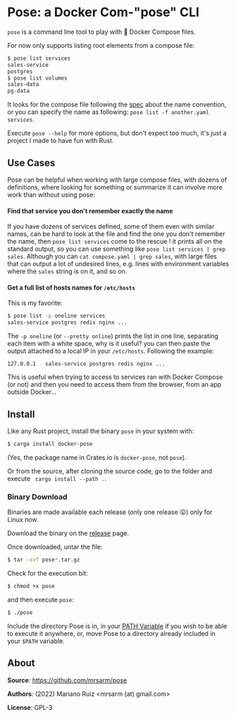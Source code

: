 Pose: a Docker Com-"pose" CLI
=============================

`pose` is a command line tool to play with :whale: Docker Compose files.

For now only supports listing root elements from a compose file:

```bash
$ pose list services
sales-service
postgres
$ pose list volumes
sales-data
pg-data
```

It looks for the compose file following the [spec](https://docs.docker.com/compose/compose-file/#compose-file)
about the name convention, or you can specify the name as following: `pose list -f another.yaml services`.

Execute `pose --help` for more options, but don't expect too much,
it's just a project I made to have fun with Rust.

## Use Cases

Pose can be helpful when working with large compose files, with dozens of definitions,
where looking for something or summarize it can involve more work than without using pose: 

#### Find that service you don't remember exactly the name

If you have dozens of services defined, some of them even with similar names, can be hard
to look at the file and find the one you don't remember the name, then `pose list services`
come to the rescue ! it prints all on the standard output, so you can use something
like `pose list services | grep sales`. Although you can `cat compose.yaml | grep sales`,
with large files that can output a lot of undesired lines, e.g. lines with environment
variables where the `sales` string is on it, and so on.

#### Get a full list of hosts names for `/etc/hosts`

This is my favorite:

```bash
$ pose list -p oneline services
sales-service postgres redis nginx ...
```

The `-p oneline` (or `--pretty online`) prints the list in one line, separating each
item with a white space, why is it useful? you can then paste the output attached to
a local IP in your `/etc/hosts`. Following the example:

```
127.0.0.1   sales-service postgres redis nginx ...
```

This is useful when trying to access to services ran with Docker Compose (or not) and
then you need to access them from the browser, from an app outside Docker...

## Install

Like any Rust project, install the binary `pose` in your system with:

```bash
$ cargo install docker-pose
```

(Yes, the package name in Crates.io is `docker-pose`, not `pose`).

Or from the source, after cloning the source code, go to the folder and
execute ` cargo install --path .`.

### Binary Download

Binaries are made available each release (only one release 😛) only for Linux now.

Download the binary on the [release](https://github.com/mrsarm/pose/releases) page.

Once downloaded, untar the file:

```bash
$ tar -xvf pose*.tar.gz
```

Check for the execution bit:

```bash
$ chmod +x pose
```

and then execute `pose`:

```bash
$ ./pose
```

Include the directory Pose is in, in your [PATH Variable](https://www.baeldung.com/linux/path-variable)
if you wish to be able to execute it anywhere, or, move Pose to a directory already
included in your `$PATH` variable.

## About

**Source**: https://github.com/mrsarm/pose

**Authors**: (2022) Mariano Ruiz <mrsarm (at) gmail.com>

**License**: GPL-3
